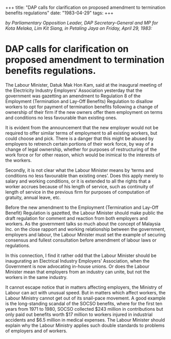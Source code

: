 +++ 
title: "DAP calls for clarification on proposed amendment to termination benefits regulations"
date: "1983-04-29"
tags:
+++

_by Parliamentary Opposition Leader, DAP Secretary-General and MP for Kota Melaka, Lim Kit Siang, in Petaling Jaya on Friday, April 29, 1983:_

# DAP calls for clarification on proposed amendment to termination benefits regulations.

The Labour Minister, Datuk Mak Hon Kam, said at the inaugural meeting of the Electricity Industry Employers’ Association yesterday that the government was gazetting an amendment to Regulation 8 of the Employment (Termination and Lay-Off Benefits) Regulation to disallow workers to opt for payment of termination benefits following a change of ownership of their firm if the new owners offer them employment on terms and conditions no less favourable than existing ones.</u>

It is evident from the announcement that the new employer would not be required to offer similar terms of employment to all existing workers, but could choose and pick. There is a danger that this might be abused by employers to retrench certain portions of their work force, by way of a change of legal ownership, whether for purposes of restructuring of the work force or for other reason, which would be inimical to the interests of the workers.

Secondly, it is not clear what the Labour Minister means by ‘terms and conditions no less favourable than existing ones’. Does this apply merely to salary and working conditions, or it is extended to all the rights that a worker accrues because of his length of service, such as continuity of length of service in the previous firm for purposes of computation of gratuity, annual leave, etc.

Before the new amendment to the Employment (Termination and Lay-Off Benefit) Regulation is gazetted, the Labour Minister should make public the draft regulation for comment and reaction from both employers and workers. As the government talks so much about the concept of Malaysia Inc. on the close rapport and working relationship between the government, employers and labour, the Labour Minister must set the example of securing consensus and fullest consultation before amendment of labour laws or regulations.

In this connection, I find it rather odd that the Labour Minister should be inaugurating an Electrical Industry Employers’ Association, when the Government is now advocating in-house unions. Or does the Labour Minister mean that employers from an industry can unite, but not the workers in the same industry.

It cannot escape notice that in matters affecting employers, the Ministry of Labour can act with unusual speed. But in matters which affect workers, the Labour Ministry cannot get out of its snail-pace movement. A good example is the long-standing scandal of the SOCSO benefits, where for the first ten years from 1971 to 1980, SOCSO collected $243 million in contributions but only paid out benefits worth $17 million to workers injured in industrial accidents and $6.5 million in medical expenses. The Labour Minister should explain why the Labour Ministry applies such double standards to problems of employers and of workers.
 
